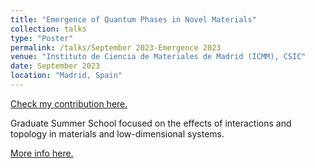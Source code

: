 ```yaml
---
title: "Emergence of Quantum Phases in Novel Materials"
collection: talks
type: "Poster"
permalink: /talks/September 2023-Emergence 2023
venue: "Instituto de Ciencia de Materiales de Madrid (ICMM), CSIC"
date: September 2023
location: "Madrid, Spain"
---
```


[Check my contribution here.](https://carlosp24.github.io/Poster2023_09.pdf/)

Graduate Summer School focused on the effects of interactions and topology in materials and low-dimensional systems.

[More info here.](https://wp.icmm.csic.es/emergence/)
